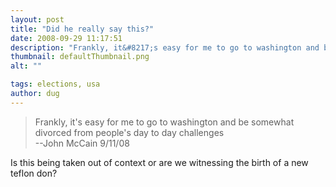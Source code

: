 ```yaml
---
layout: post
title: "Did he really say this?"
date: 2008-09-29 11:17:51
description: "Frankly, it&#8217;s easy for me to go to washington and be somewhat divorced from people&#8217;s day to day challenges &#8212;John McCain 9/11/08 Is this being taken out of context or are we witnessing the birth of a new teflon don?&#8230;"
thumbnail: defaultThumbnail.png
alt: ""

tags: elections, usa
author: dug
---
```


<blockquote><p>Frankly, it's easy for me to go to washington and be somewhat divorced from people's day to day challenges<br />
--John McCain 9/11/08</p></blockquote>

<p>Is this being taken out of context or are we witnessing the birth of a new teflon don?</p>
